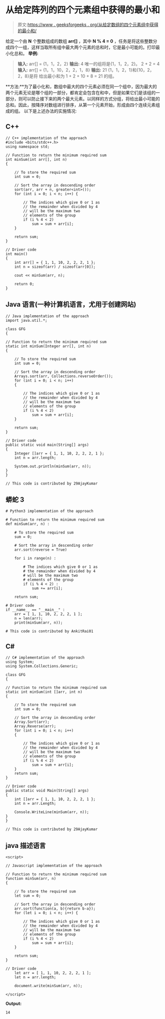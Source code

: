 # 从给定阵列的四个元素组中获得的最小和

> 原文:[https://www . geeksforgeeks . org/从给定数组的四个元素组中获得的最小和/](https://www.geeksforgeeks.org/minimum-sum-obtained-from-groups-of-four-elements-from-the-given-array/)

给定一个由 **N** 个整数组成的数组 **arr[]** ，其中 **N % 4 = 0** ，任务是将这些整数分成四个一组，这样当取所有组中最大两个元素的总和时，它是最小可能的。打印最小化总和。
**举例:**

> **输入:** arr[] = {1，1，2，2}
> **输出:** 4
> 唯一的组将是{1，1，2，2}。
> 2 + 2 = 4
> **输入:** arr[] = {1，1，10，2，2，1，8}
> **输出:** 21
> {1，1，2，1}和{10，2，2，8}是将
> 给出最小和为 1 + 2 + 10 + 8 = 21 的组。

**方法:**为了最小化和，数组中最大的四个元素必须在同一个组中，因为最大的两个元素无论是哪个组的一部分，都肯定会包含在和中，但是如果它们是该组的一部分，则可以防止接下来的两个最大元素。以同样的方式分组，将给出最小可能的总和。因此，按降序对数组进行排序，从第一个元素开始，形成由四个连续元素组成的组。
以下是上述办法的实施情况:

## C++

```
// C++ implementation of the approach
#include <bits/stdc++.h>
using namespace std;

// Function to return the minimum required sum
int minSum(int arr[], int n)
{

    // To store the required sum
    int sum = 0;

    // Sort the array in descending order
    sort(arr, arr + n, greater<int>());
    for (int i = 0; i < n; i++) {

        // The indices which give 0 or 1 as
        // the remainder when divided by 4
        // will be the maximum two
        // elements of the group
        if (i % 4 < 2)
            sum = sum + arr[i];
    }

    return sum;
}

// Driver code
int main()
{
    int arr[] = { 1, 1, 10, 2, 2, 2, 1 };
    int n = sizeof(arr) / sizeof(arr[0]);

    cout << minSum(arr, n);

    return 0;
}
```

## Java 语言(一种计算机语言，尤用于创建网站)

```
// Java implementation of the approach
import java.util.*;

class GFG
{

// Function to return the minimum required sum
static int minSum(Integer arr[], int n)
{

    // To store the required sum
    int sum = 0;

    // Sort the array in descending order
    Arrays.sort(arr, Collections.reverseOrder());
    for (int i = 0; i < n; i++)
    {

        // The indices which give 0 or 1 as
        // the remainder when divided by 4
        // will be the maximum two
        // elements of the group
        if (i % 4 < 2)
            sum = sum + arr[i];
    }

    return sum;
}

// Driver code
public static void main(String[] args)
{
    Integer []arr = { 1, 1, 10, 2, 2, 2, 1 };
    int n = arr.length;

    System.out.println(minSum(arr, n));
}
}

// This code is contributed by 29AjayKumar
```

## 蟒蛇 3

```
# Python3 implementation of the approach

# Function to return the minimum required sum
def minSum(arr, n) :

    # To store the required sum
    sum = 0;

    # Sort the array in descending order
    arr.sort(reverse = True)

    for i in range(n) :

        # The indices which give 0 or 1 as
        # the remainder when divided by 4
        # will be the maximum two
        # elements of the group
        if (i % 4 < 2) :
            sum += arr[i];

    return sum;

# Driver code
if __name__ == "__main__" :
    arr = [ 1, 1, 10, 2, 2, 2, 1 ];
    n = len(arr);
    print(minSum(arr, n));

# This code is contributed by AnkitRai01
```

## C#

```
// C# implementation of the approach
using System;
using System.Collections.Generic;            

class GFG
{

// Function to return the minimum required sum
static int minSum(int []arr, int n)
{

    // To store the required sum
    int sum = 0;

    // Sort the array in descending order
    Array.Sort(arr);
    Array.Reverse(arr);
    for (int i = 0; i < n; i++)
    {

        // The indices which give 0 or 1 as
        // the remainder when divided by 4
        // will be the maximum two
        // elements of the group
        if (i % 4 < 2)
            sum = sum + arr[i];
    }
    return sum;
}

// Driver code
public static void Main(String[] args)
{
    int []arr = { 1, 1, 10, 2, 2, 2, 1 };
    int n = arr.Length;

    Console.WriteLine(minSum(arr, n));
}
}

// This code is contributed by 29AjayKumar
```

## java 描述语言

```
<script>

// Javascript implementation of the approach

// Function to return the minimum required sum
function minSum(arr, n)
{

    // To store the required sum
    let sum = 0;

    // Sort the array in descending order
    arr.sort(function(a, b){return b-a});
    for (let i = 0; i < n; i++) {

        // The indices which give 0 or 1 as
        // the remainder when divided by 4
        // will be the maximum two
        // elements of the group
        if (i % 4 < 2)
            sum = sum + arr[i];
    }

    return sum;
}

// Driver code
    let arr = [ 1, 1, 10, 2, 2, 2, 1 ];
    let n = arr.length;

    document.write(minSum(arr, n));

</script>
```

**Output:** 

```
14
```
